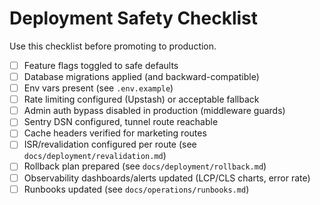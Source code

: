 # Deployment Safety Checklist

Use this checklist before promoting to production.

- [ ] Feature flags toggled to safe defaults
- [ ] Database migrations applied (and backward-compatible)
- [ ] Env vars present (see `.env.example`)
- [ ] Rate limiting configured (Upstash) or acceptable fallback
- [ ] Admin auth bypass disabled in production (middleware guards)
- [ ] Sentry DSN configured, tunnel route reachable
- [ ] Cache headers verified for marketing routes
- [ ] ISR/revalidation configured per route (see `docs/deployment/revalidation.md`)
- [ ] Rollback plan prepared (see `docs/deployment/rollback.md`)
- [ ] Observability dashboards/alerts updated (LCP/CLS charts, error rate)
- [ ] Runbooks updated (see `docs/operations/runbooks.md`)
